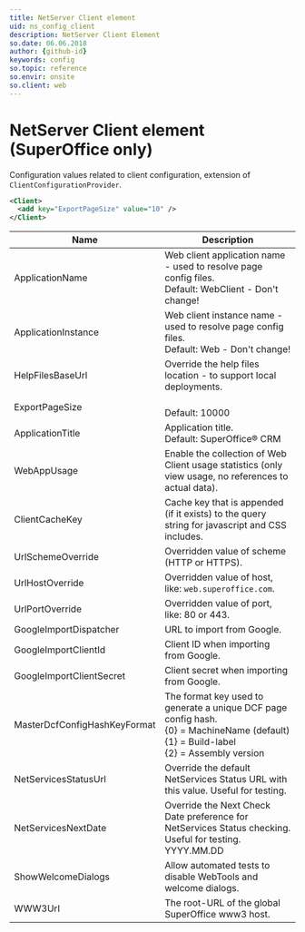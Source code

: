 ```yaml
---
title: NetServer Client element
uid: ns_config_client
description: NetServer Client Element
so.date: 06.06.2018
author: {github-id}
keywords: config
so.topic: reference
so.envir: onsite
so.client: web
---
```


# NetServer Client element (SuperOffice only)

Configuration values related to client configuration, extension of `ClientConfigurationProvider`.

```XML
<Client>
  <add key="ExportPageSize" value="10" />
</Client>
```

| Name | Description |
|---|---|
| ApplicationName | Web client application name - used to resolve page config files.<br>Default: WebClient - Don't change! |
| ApplicationInstance | Web client instance name - used to resolve page config files.<br>Default: Web - Don't change! |
| HelpFilesBaseUrl | Override the help files location - to support local deployments. |
| ExportPageSize |<br>Default: 10000 |
| ApplicationTitle | Application title.<br>Default: SuperOffice® CRM |
| WebAppUsage | Enable the collection of Web Client usage statistics (only view usage, no references to actual data). |
| ClientCacheKey | Cache key that is appended (if it exists) to the query string for javascript and CSS includes. |
| UrlSchemeOverride | Overridden value of scheme (HTTP or HTTPS). |
| UrlHostOverride | Overridden value of host, like: `web.superoffice.com`. |
| UrlPortOverride | Overridden value of port, like: 80 or 443. |
| GoogleImportDispatcher | URL to import from Google. |
| GoogleImportClientId | Client ID when importing from Google. |
| GoogleImportClientSecret | Client secret when importing from Google. |
| MasterDcfConfigHashKeyFormat | The format key used to generate a unique DCF page config hash.<br>{0} = MachineName (default)<br>{1} = Build-label<br>{2} = Assembly version |
| NetServicesStatusUrl | Override the default NetServices Status URL with this value. Useful for testing. |
| NetServicesNextDate | Override the Next Check Date preference for NetServices Status checking. Useful for testing. YYYY.MM.DD |
| ShowWelcomeDialogs | Allow automated tests to disable WebTools and welcome dialogs. |
| WWW3Url | The root-URL of the global SuperOffice www3 host. |
